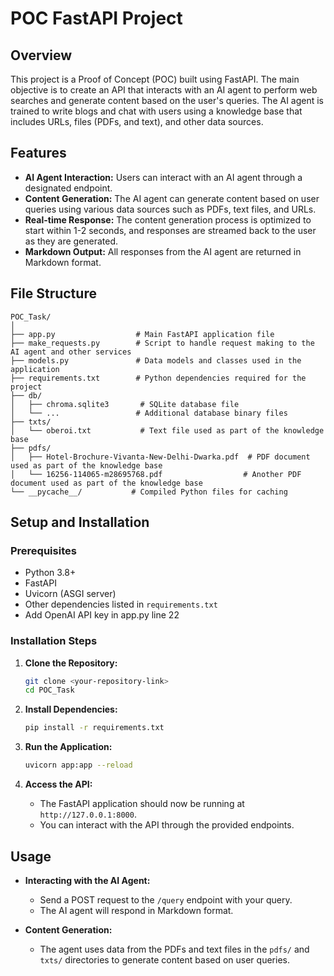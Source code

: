 
# POC FastAPI Project

## Overview

This project is a Proof of Concept (POC) built using FastAPI. The main objective is to create an API that interacts with an AI agent to perform web searches and generate content based on the user's queries. The AI agent is trained to write blogs and chat with users using a knowledge base that includes URLs, files (PDFs, and text), and other data sources.

## Features

- **AI Agent Interaction:** Users can interact with an AI agent through a designated endpoint.
- **Content Generation:** The AI agent can generate content based on user queries using various data sources such as PDFs, text files, and URLs.
- **Real-time Response:** The content generation process is optimized to start within 1-2 seconds, and responses are streamed back to the user as they are generated.
- **Markdown Output:** All responses from the AI agent are returned in Markdown format.

## File Structure

```
POC_Task/
│
├── app.py                  # Main FastAPI application file
├── make_requests.py        # Script to handle request making to the AI agent and other services
├── models.py               # Data models and classes used in the application
├── requirements.txt        # Python dependencies required for the project
├── db/
│   ├── chroma.sqlite3       # SQLite database file
│   └── ...                 # Additional database binary files
├── txts/
│   └── oberoi.txt           # Text file used as part of the knowledge base
├── pdfs/
│   ├── Hotel-Brochure-Vivanta-New-Delhi-Dwarka.pdf  # PDF document used as part of the knowledge base
│   └── 16256-114065-m28695768.pdf                  # Another PDF document used as part of the knowledge base
└── __pycache__/           # Compiled Python files for caching
```

## Setup and Installation

### Prerequisites

- Python 3.8+
- FastAPI
- Uvicorn (ASGI server)
- Other dependencies listed in `requirements.txt`
- Add OpenAI API key in app.py line 22
### Installation Steps

1. **Clone the Repository:**
   ```bash
   git clone <your-repository-link>
   cd POC_Task
   ```

2. **Install Dependencies:**
   ```bash
   pip install -r requirements.txt
   ```

3. **Run the Application:**
   ```bash
   uvicorn app:app --reload
   ```

4. **Access the API:**
   - The FastAPI application should now be running at `http://127.0.0.1:8000`.
   - You can interact with the API through the provided endpoints.

## Usage

- **Interacting with the AI Agent:**
  - Send a POST request to the `/query` endpoint with your query.
  - The AI agent will respond in Markdown format.

- **Content Generation:**
  - The agent uses data from the PDFs and text files in the `pdfs/` and `txts/` directories to generate content based on user queries.
